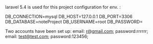 laravel 5.4 is used for this project
configuration for env. :

DB_CONNECTION=mysql
DB_HOST=127.0.0.1
DB_PORT=3306
DB_DATABASE=noteProject
DB_USERNAME=root
DB_PASSWORD=

Two accounts have been set up: 
email: r@gmail.com; password:rrrrrr;
email: test@test.com; password:123456;
